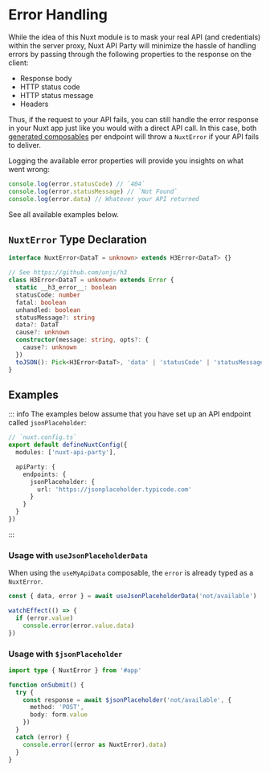 # Error Handling

While the idea of this Nuxt module is to mask your real API (and credentials) within the server proxy, Nuxt API Party will minimize the hassle of handling errors by passing through the following properties to the response on the client:

- Response body
- HTTP status code
- HTTP status message
- Headers

Thus, if the request to your API fails, you can still handle the error response in your Nuxt app just like you would with a direct API call. In this case, both [generated composables](/api/) per endpoint will throw a `NuxtError` if your API fails to deliver.

Logging the available error properties will provide you insights on what went wrong:

```ts
console.log(error.statusCode) // `404`
console.log(error.statusMessage) // `Not Found`
console.log(error.data) // Whatever your API returned
```

See all available examples below.

## `NuxtError` Type Declaration

```ts
interface NuxtError<DataT = unknown> extends H3Error<DataT> {}

// See https://github.com/unjs/h3
class H3Error<DataT = unknown> extends Error {
  static __h3_error__: boolean
  statusCode: number
  fatal: boolean
  unhandled: boolean
  statusMessage?: string
  data?: DataT
  cause?: unknown
  constructor(message: string, opts?: {
    cause?: unknown
  })
  toJSON(): Pick<H3Error<DataT>, 'data' | 'statusCode' | 'statusMessage' | 'message'>
}
```

## Examples

::: info
The examples below assume that you have set up an API endpoint called `jsonPlaceholder`:

```ts
// `nuxt.config.ts`
export default defineNuxtConfig({
  modules: ['nuxt-api-party'],

  apiParty: {
    endpoints: {
      jsonPlaceholder: {
        url: 'https://jsonplaceholder.typicode.com'
      }
    }
  }
})
```

:::

### Usage with `useJsonPlaceholderData`

When using the `useMyApiData` composable, the `error` is already typed as a `NuxtError`.

```ts
const { data, error } = await useJsonPlaceholderData('not/available')

watchEffect(() => {
  if (error.value)
    console.error(error.value.data)
})
```

### Usage with `$jsonPlaceholder`

```ts
import type { NuxtError } from '#app'

function onSubmit() {
  try {
    const response = await $jsonPlaceholder('not/available', {
      method: 'POST',
      body: form.value
    })
  }
  catch (error) {
    console.error((error as NuxtError).data)
  }
}
```
